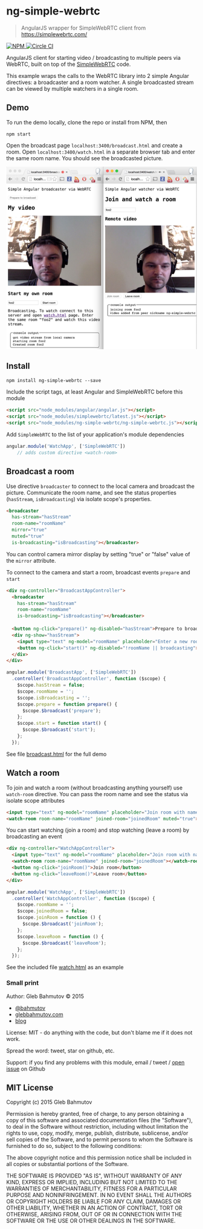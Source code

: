 # ng-simple-webrtc

> AngularJS wrapper for SimpleWebRTC client from https://simplewebrtc.com/

[![NPM][npm-icon] ][npm-url]
[![Circle CI][circle-ci-icon] ][circle-ci-url]

AngularJS client for starting video / broadcasting to multiple peers via WebRTC, built
on top of the [SimpleWebRTC](https://simplewebrtc.com/) code.

This example wraps the calls to the WebRTC library into 2 simple Angular directives: a broadcaster
and a room watcher. A single broadcasted stream can be viewed by multiple watchers in a single room.

## Demo

To run the demo locally, clone the repo or install from NPM, then

    npm start

Open the broadcast page `localhost:3400/broadcast.html` and create a room. Open `localhost:3400/watch.html`
in a separate browser tab and enter the same room name. You should see the broadcasted picture.

![watch screenshot](images/watch.jpg)

## Install

    npm install ng-simple-webrtc --save

Include the script tags, at least Angular and SimpleWebRTC before this module

```html
<script src="node_modules/angular/angular.js"></script>
<script src="node_modules/simplewebrtc/latest.js"></script>
<script src="node_modules/ng-simple-webrtc/ng-simple-webrtc.js"></script>
```

Add `SimpleWebRTC` to the list of your application's module dependencies

```js
angular.module('WatchApp', ['SimpleWebRTC'])
    // adds custom directive <watch-room>
```

## Broadcast a room

Use directive `broadcaster` to connect to the local camera and broadcast the picture.
Communicate the room name, and see the status properties (`hasStream`, `isBroadcasting`) via
isolate scope's properties.

```html
<broadcaster
  has-stream="hasStream"
  room-name="roomName"
  mirror="true"
  muted="true"
  is-broadcasting="isBroadcasting"></broadcaster>
```

You can control camera mirror display by setting "true" or "false" value of the `mirror` attribute.

To connect to the camera and start a room, broadcast events `prepare` and `start`

```html
<div ng-controller="BroadcastAppController">
  <broadcaster
    has-stream="hasStream"
    room-name="roomName"
    is-broadcasting="isBroadcasting"></broadcaster>

  <button ng-click="prepare()" ng-disabled="hasStream">Prepare to broadcast</button>
  <div ng-show="hasStream">
    <input type="text" ng-model="roomName" placeholder="Enter a new room name" />
    <button ng-click="start()" ng-disabled="!roomName || broadcasting">Start room</button>
  </div>
</div>
```
```js
angular.module('BroadcastApp', ['SimpleWebRTC'])
  .controller('BroadcastAppController', function ($scope) {
    $scope.hasStream = false;
    $scope.roomName = '';
    $scope.isBroadcasting = '';
    $scope.prepare = function prepare() {
      $scope.$broadcast('prepare');
    };
    $scope.start = function start() {
      $scope.$broadcast('start');
    };
  });
```

See file [broadcast.html](broadcast.html) for the full demo

## Watch a room

To join and watch a room (without broadcasting anything yourself) use `watch-room` directive.
You can pass the room name and see the status via isolate scope attributes

```html
<input type="text" ng-model="roomName" placeholder="Join room with name" />
<watch-room room-name="roomName" joined-room="joinedRoom" muted="true"></watch-room>
```

You can start watching (join a room) and stop watching (leave a room) by broadcasting
an event

```html
<div ng-controller="WatchAppController">
  <input type="text" ng-model="roomName" placeholder="Join room with name" />
  <watch-room room-name="roomName" joined-room="joinedRoom"></watch-room>
  <button ng-click="joinRoom()">Join room</button>
  <button ng-click="leaveRoom()">Leave room</button>
</div>
```

```js
angular.module('WatchApp', ['SimpleWebRTC'])
  .controller('WatchAppController', function ($scope) {
    $scope.roomName = '';
    $scope.joinedRoom = false;
    $scope.joinRoom = function () {
      $scope.$broadcast('joinRoom');
    };
    $scope.leaveRoom = function () {
      $scope.$broadcast('leaveRoom');
    };
  });
```

See the included file [watch.html](watch.html) as an example

### Small print

Author: Gleb Bahmutov &copy; 2015

* [@bahmutov](https://twitter.com/bahmutov)
* [glebbahmutov.com](http://glebbahmutov.com)
* [blog](http://glebbahmutov.com/blog/)

License: MIT - do anything with the code, but don't blame me if it does not work.

Spread the word: tweet, star on github, etc.

Support: if you find any problems with this module, email / tweet /
[open issue](https://github.com/bahmutov/ng-simple-webrtc/issues) on Github

## MIT License

Copyright (c) 2015 Gleb Bahmutov

Permission is hereby granted, free of charge, to any person
obtaining a copy of this software and associated documentation
files (the "Software"), to deal in the Software without
restriction, including without limitation the rights to use,
copy, modify, merge, publish, distribute, sublicense, and/or sell
copies of the Software, and to permit persons to whom the
Software is furnished to do so, subject to the following
conditions:

The above copyright notice and this permission notice shall be
included in all copies or substantial portions of the Software.

THE SOFTWARE IS PROVIDED "AS IS", WITHOUT WARRANTY OF ANY KIND,
EXPRESS OR IMPLIED, INCLUDING BUT NOT LIMITED TO THE WARRANTIES
OF MERCHANTABILITY, FITNESS FOR A PARTICULAR PURPOSE AND
NONINFRINGEMENT. IN NO EVENT SHALL THE AUTHORS OR COPYRIGHT
HOLDERS BE LIABLE FOR ANY CLAIM, DAMAGES OR OTHER LIABILITY,
WHETHER IN AN ACTION OF CONTRACT, TORT OR OTHERWISE, ARISING
FROM, OUT OF OR IN CONNECTION WITH THE SOFTWARE OR THE USE OR
OTHER DEALINGS IN THE SOFTWARE.

[npm-icon]: https://nodei.co/npm/ng-simple-webrtc.png?downloads=true
[npm-url]: https://npmjs.org/package/ng-simple-webrtc
[circle-ci-icon]: https://circleci.com/gh/bahmutov/ng-simple-webrtc.svg?style=svg
[circle-ci-url]: https://circleci.com/gh/bahmutov/ng-simple-webrtc

